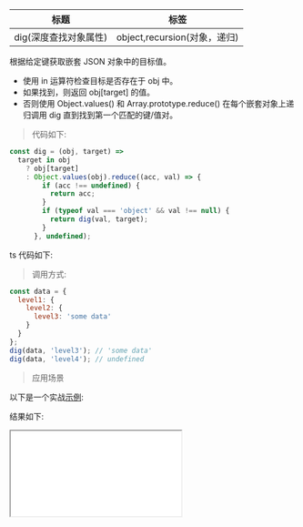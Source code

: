 | 标题                  | 标签                         |
| --------------------- | ---------------------------- |
| dig(深度查找对象属性) | object,recursion(对象，递归) |

根据给定键获取嵌套 JSON 对象中的目标值。

- 使用 in 运算符检查目标是否存在于 obj 中。
- 如果找到，则返回 obj[target] 的值。
- 否则使用 Object.values() 和 Array.prototype.reduce() 在每个嵌套对象上递归调用 dig 直到找到第一个匹配的键/值对。

> 代码如下:

```js
const dig = (obj, target) =>
  target in obj
    ? obj[target]
    : Object.values(obj).reduce((acc, val) => {
        if (acc !== undefined) {
          return acc;
        }
        if (typeof val === 'object' && val !== null) {
          return dig(val, target);
        }
      }, undefined);
```

ts 代码如下:

<div class="code-editor" data-url="codes/javascript/ts/dig.ts" data-language="typescript"></div>

> 调用方式:

```js
const data = {
  level1: {
    level2: {
      level3: 'some data'
    }
  }
};
dig(data, 'level3'); // 'some data'
dig(data, 'level4'); // undefined
```

> 应用场景

以下是一个实战<a href="codes/javascript/html/dig.html" target="_blank" rel="noopener noreferrer">示例</a>:

<div class="code-editor" data-url="codes/javascript/html/dig.html" data-language="html"></div>

结果如下:

<iframe src="codes/javascript/html/dig.html"></iframe>

